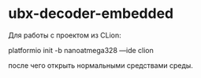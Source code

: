 # ubx-decoder-embedded

Для работы с проектом из CLion:

platformio init -b nanoatmega328 —ide clion

после чего открыть нормальными средствами среды.
